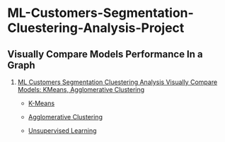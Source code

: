 # ML-Customers-Segmentation-Cluestering-Analysis-Project

## Visually Compare Models Performance In a Graph

01. [ML Customers Segmentation Cluestering Analysis Visually Compare Models: KMeans, Agglomerative Clustering](./ML-Customers-Segmentation-Cluestering-Analysis-Project.ipynb)

    - [K-Means](https://scikit-learn.org/stable/modules/clustering.html#k-means)
    - [Agglomerative Clustering](https://scikit-learn.org/stable/modules/clustering.html#hierarchical-clustering)

    - [Unsupervised Learning](https://scikit-learn.org/stable/unsupervised_learning.html)
